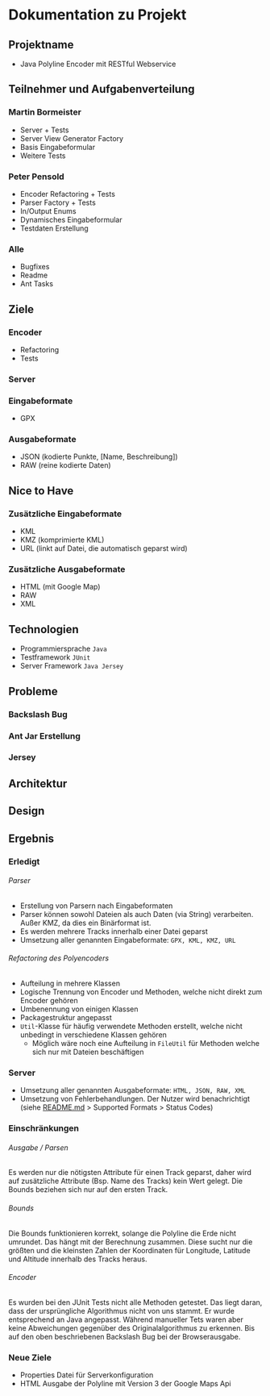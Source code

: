 Dokumentation zu Projekt
===

Projektname
---

- Java Polyline Encoder mit RESTful Webservice

Teilnehmer und Aufgabenverteilung
---

### Martin Bormeister
 - Server + Tests
 - Server View Generator Factory
 - Basis Eingabeformular
 - Weitere Tests
### Peter Pensold
 - Encoder Refactoring + Tests
 - Parser Factory + Tests
 - In/Output Enums
 - Dynamisches Eingabeformular
 - Testdaten Erstellung
### Alle
 - Bugfixes
 - Readme
 - Ant Tasks

Ziele
---

### Encoder
 - Refactoring
 - Tests

### Server


### Eingabeformate
 - GPX

### Ausgabeformate
 - JSON (kodierte Punkte, [Name, Beschreibung])
 - RAW (reine kodierte Daten)

Nice to Have
---

### Zusätzliche Eingabeformate
 - KML
 - KMZ (komprimierte KML)
 - URL (linkt auf Datei, die automatisch geparst wird)

### Zusätzliche Ausgabeformate
 - HTML (mit Google Map)
 - RAW
 - XML

Technologien
---

- Programmiersprache `Java`
- Testframework `JUnit`
- Server Framework `Java Jersey`


Probleme
---

### Backslash Bug

### Ant Jar Erstellung

### Jersey

Architektur
---


Design
---


Ergebnis
---

### Erledigt
###### Parser
- Erstellung von Parsern nach Eingabeformaten
- Parser können sowohl Dateien als auch Daten (via String) verarbeiten. Außer KMZ, da dies ein Binärformat ist.
- Es werden mehrere Tracks innerhalb einer Datei geparst
- Umsetzung aller genannten Eingabeformate: `GPX, KML, KMZ, URL`
###### Refactoring des Polyencoders
- Aufteilung in mehrere Klassen
- Logische Trennung von Encoder und Methoden, welche nicht direkt zum Encoder gehören
- Umbenennung von einigen Klassen
- Packagestruktur angepasst
- `Util`-Klasse für häufig verwendete Methoden erstellt, welche nicht unbedingt in verschiedene Klassen gehören
  - Möglich wäre noch eine Aufteilung in `FileUtil` für Methoden welche sich nur mit Dateien beschäftigen
### Server
- Umsetzung aller genannten Ausgabeformate: `HTML, JSON, RAW, XML`
- Umsetzung von Fehlerbehandlungen. Der Nutzer wird benachrichtigt (siehe [README.md](https://github.com/petpen/JavaPolylineEncoder2/blob/master/README.md) > Supported Formats > Status Codes)

### Einschränkungen
###### Ausgabe / Parsen
Es werden nur die nötigsten Attribute für einen Track geparst, daher wird auf zusätzliche Attribute (Bsp. Name des Tracks) kein Wert gelegt.
Die Bounds beziehen sich nur auf den ersten Track.

###### Bounds
Die Bounds funktionieren korrekt, solange die Polyline die Erde nicht umrundet. Das hängt mit der Berechnung zusammen.
Diese sucht nur die größten und die kleinsten Zahlen der Koordinaten für Longitude, Latitude und Altitude innerhalb des Tracks heraus. 
 
###### Encoder
Es wurden bei den JUnit Tests nicht alle Methoden getestet.
Das liegt daran, dass der ursprüngliche Algorithmus nicht von uns stammt.
Er wurde entsprechend an Java angepasst. Während manueller Tets waren aber keine Abweichungen gegenüber des Originalalgorithmus zu erkennen.
Bis auf den oben beschriebenen Backslash Bug bei der Browserausgabe.

### Neue Ziele
- Properties Datei für Serverkonfiguration
- HTML Ausgabe der Polyline mit Version 3 der Google Maps Api 